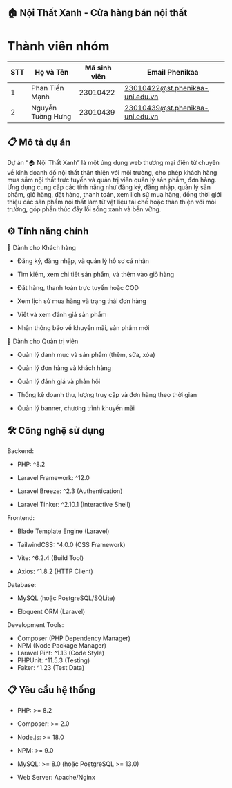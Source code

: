 
🏠 Nội Thất Xanh - Cửa hàng bán nội thất
-------------------------------------------------------------------------------------------
# Thành viên nhóm
| STT | Họ và Tên             | Mã sinh viên | Email Phenikaa                             |
|-----|------------------------|--------------|-------------------------------------------|
| 1   | Phan Tiến Mạnh        | 23010422     | 23010422@st.phenikaa-uni.edu.vn            |                            
| 2   | Nguyễn Tường Hưng     | 23010439     | 23010439@st.phenikaa-uni.edu.vn            | 

📋 Mô tả dự án
-------------------------------------------------------------------------------------------
Dự án “🏠 Nội Thất Xanh” là một ứng dụng web thương mại điện tử chuyên về kinh doanh đồ nội thất thân thiện với môi trường, cho phép khách hàng mua sắm nội thất trực tuyến và quản trị viên quản lý sản phẩm, đơn hàng. Ứng dụng cung cấp các tính năng như đăng ký, đăng nhập, quản lý sản phẩm, giỏ hàng, đặt hàng, thanh toán, xem lịch sử mua hàng, đồng thời giới thiệu các sản phẩm nội thất làm từ vật liệu tái chế hoặc thân thiện với môi trường, góp phần thúc đẩy lối sống xanh và bền vững.

⚙️ Tính năng chính
-------------------------------------------------------------------------------------------
🛒 Dành cho Khách hàng

- Đăng ký, đăng nhập, và quản lý hồ sơ cá nhân

- Tìm kiếm, xem chi tiết sản phẩm, và thêm vào giỏ hàng

- Đặt hàng, thanh toán trực tuyến hoặc COD

- Xem lịch sử mua hàng và trạng thái đơn hàng

- Viết và xem đánh giá sản phẩm

- Nhận thông báo về khuyến mãi, sản phẩm mới

🧩 Dành cho Quản trị viên

- Quản lý danh mục và sản phẩm (thêm, sửa, xóa)

- Quản lý đơn hàng và khách hàng

- Quản lý đánh giá và phản hồi

- Thống kê doanh thu, lượng truy cập và đơn hàng theo thời gian

- Quản lý banner, chương trình khuyến mãi

🛠 Công nghệ sử dụng
----------------------------------------------------------------------------------------------
Backend:

- PHP: ^8.2
   
- Laravel Framework: ^12.0
  
- Laravel Breeze: ^2.3 (Authentication)
  
- Laravel Tinker: ^2.10.1 (Interactive Shell)
  
Frontend:

- Blade Template Engine (Laravel)

- TailwindCSS: ^4.0.0 (CSS Framework)

- Vite: ^6.2.4 (Build Tool)

- Axios: ^1.8.2 (HTTP Client)

Database:

- MySQL (hoặc PostgreSQL/SQLite)

- Eloquent ORM (Laravel)

Development Tools:

- Composer (PHP Dependency Manager)
- NPM (Node Package Manager)
- Laravel Pint: ^1.13 (Code Style)
- PHPUnit: ^11.5.3 (Testing)
- Faker: ^1.23 (Test Data)

📋 Yêu cầu hệ thống
------------------------------------------------------------------------------------------------
- PHP: >= 8.2
  
- Composer: >= 2.0
  
- Node.js: >= 18.0
  
- NPM: >= 9.0
 
- MySQL: >= 8.0 (hoặc PostgreSQL >= 13.0)
  
- Web Server: Apache/Nginx
  
